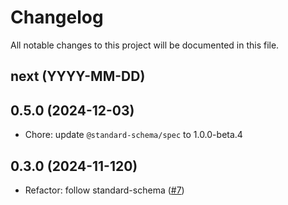 # Changelog

All notable changes to this project will be documented in this file.

## next (YYYY-MM-DD)

## 0.5.0 (2024-12-03)

* Chore: update `@standard-schema/spec` to 1.0.0-beta.4

## 0.3.0 (2024-11-120)

* Refactor: follow standard-schema ([#7](https://github.com/modevol-com/gqloom/pull/7))
